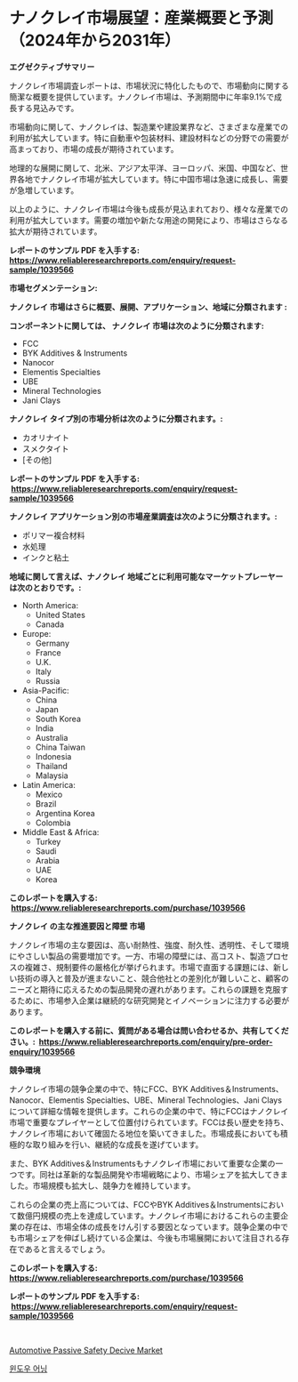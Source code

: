 <p><h1>ナノクレイ市場展望：産業概要と予測（2024年から2031年）</h1></p><p><strong>エグゼクティブサマリー</strong></p>
<p><p>ナノクレイ市場調査レポートは、市場状況に特化したもので、市場動向に関する簡潔な概要を提供しています。ナノクレイ市場は、予測期間中に年率9.1%で成長する見込みです。</p><p>市場動向に関して、ナノクレイは、製造業や建設業界など、さまざまな産業での利用が拡大しています。特に自動車や包装材料、建設材料などの分野での需要が高まっており、市場の成長が期待されています。</p><p>地理的な展開に関して、北米、アジア太平洋、ヨーロッパ、米国、中国など、世界各地でナノクレイ市場が拡大しています。特に中国市場は急速に成長し、需要が急増しています。</p><p>以上のように、ナノクレイ市場は今後も成長が見込まれており、様々な産業での利用が拡大しています。需要の増加や新たな用途の開発により、市場はさらなる拡大が期待されています。</p></p>
<p><strong>レポートのサンプル PDF を入手する: <a href="https://www.reliableresearchreports.com/enquiry/request-sample/1039566">https://www.reliableresearchreports.com/enquiry/request-sample/1039566</a></strong></p>
<p><strong>市場セグメンテーション:</strong></p>
<p><strong> ナノクレイ 市場はさらに概要、展開、アプリケーション、地域に分類されます :</strong></p>
<p><strong>コンポーネントに関しては、 ナノクレイ 市場は次のように分類されます: &nbsp;</strong></p>
<p><ul><li>FCC</li><li>BYK Additives & Instruments</li><li>Nanocor</li><li>Elementis Specialties</li><li>UBE</li><li>Mineral Technologies</li><li>Jani Clays</li></ul></p>
<p><strong> ナノクレイ タイプ別の市場分析は次のように分類されます。:</strong></p>
<p><ul><li>カオリナイト</li><li>スメクタイト</li><li>[その他]</li></ul></p>
<p><strong>レポートのサンプル PDF を入手する: &nbsp;<a href="https://www.reliableresearchreports.com/enquiry/request-sample/1039566">https://www.reliableresearchreports.com/enquiry/request-sample/1039566</a></strong></p>
<p><strong> ナノクレイ アプリケーション別の市場産業調査は次のように分類されます。:</strong></p>
<p><ul><li>ポリマー複合材料</li><li>水処理</li><li>インクと粘土</li></ul></p>
<p><strong>地域に関して言えば、ナノクレイ 地域ごとに利用可能なマーケットプレーヤーは次のとおりです。:</strong></p>
<p><ul>
    <li>
        North America:
        <ul>
            <li>United States</li>
            <li>Canada</li>
        </ul>
    </li>
    <li>
        Europe:
        <ul>
            <li>Germany</li>
            <li>France</li>
            <li>U.K.</li>
            <li>Italy</li>
            <li>Russia</li>
        </ul>
    </li>
    <li>
        Asia-Pacific:
        <ul>
            <li>China</li>
            <li>Japan</li>
            <li>South Korea</li>
            <li>India</li>
            <li>Australia</li>
            <li>China Taiwan</li>
            <li>Indonesia</li>
            <li>Thailand</li>
            <li>Malaysia</li>
        </ul>
    </li>
    <li>
        Latin America:
        <ul>
            <li>Mexico</li>
            <li>Brazil</li>
            <li>Argentina Korea</li>
            <li>Colombia</li>
        </ul>
    </li>
    <li>
        Middle East & Africa:
        <ul>
            <li>Turkey</li>
            <li>Saudi</li>
            <li>Arabia</li>
            <li>UAE</li>
            <li>Korea</li>
        </ul>
    </li>
    </ul></p>
<p><strong>このレポートを購入する: &nbsp;<a href="https://www.reliableresearchreports.com/purchase/1039566">https://www.reliableresearchreports.com/purchase/1039566</a></strong></p>
<p><strong>ナノクレイ の主な推進要因と障壁 市場</strong></p>
<p><p>ナノクレイ市場の主な要因は、高い耐熱性、強度、耐久性、透明性、そして環境にやさしい製品の需要増加です。一方、市場の障壁には、高コスト、製造プロセスの複雑さ、規制要件の厳格化が挙げられます。市場で直面する課題には、新しい技術の導入と普及が進まないこと、競合他社との差別化が難しいこと、顧客のニーズと期待に応えるための製品開発の遅れがあります。これらの課題を克服するために、市場参入企業は継続的な研究開発とイノベーションに注力する必要があります。</p></p>
<p><strong>このレポートを購入する前に、質問がある場合は問い合わせるか、共有してください。:&nbsp; <a href="https://www.reliableresearchreports.com/enquiry/pre-order-enquiry/1039566">https://www.reliableresearchreports.com/enquiry/pre-order-enquiry/1039566</a></strong></p>
<p><strong>競争環境</strong></p>
<p><p>ナノクレイ市場の競争企業の中で、特にFCC、BYK Additives＆Instruments、Nanocor、Elementis Specialties、UBE、Mineral Technologies、Jani Claysについて詳細な情報を提供します。これらの企業の中で、特にFCCはナノクレイ市場で重要なプレイヤーとして位置付けられています。FCCは長い歴史を持ち、ナノクレイ市場において確固たる地位を築いてきました。市場成長においても積極的な取り組みを行い、継続的な成長を遂げています。</p><p>また、BYK Additives＆Instrumentsもナノクレイ市場において重要な企業の一つです。同社は革新的な製品開発や市場戦略により、市場シェアを拡大してきました。市場規模も拡大し、競争力を維持しています。</p><p>これらの企業の売上高については、FCCやBYK Additives＆Instrumentsにおいて数億円規模の売上を達成しています。ナノクレイ市場におけるこれらの主要企業の存在は、市場全体の成長をけん引する要因となっています。競争企業の中でも市場シェアを伸ばし続けている企業は、今後も市場展開において注目される存在であると言えるでしょう。</p></p>
<p><strong>このレポートを購入する: &nbsp; <a href="https://www.reliableresearchreports.com/purchase/1039566">https://www.reliableresearchreports.com/purchase/1039566</a></strong></p>
<p><strong>レポートのサンプル PDF を入手する: &nbsp;<a href="https://www.reliableresearchreports.com/enquiry/request-sample/1039566">https://www.reliableresearchreports.com/enquiry/request-sample/1039566</a></strong><strong></strong></p>
<p>&nbsp;</p>
<p><p><a href="https://picayune-night-cbd.notion.site/Automotive-Passive-Safety-Decive-Market-Size-Market-Share-and-Global-Market-Analysis-Report-2024--4179ee25ae5c4b60a1278b6be007c5d0">Automotive Passive Safety Decive Market</a></p><p><a href="https://github.com/CorEmtymerich56566/Market-Research-Report-List-1/blob/main/25496725022.md">윈도우 어닝</a></p></p>